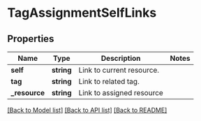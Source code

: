 # TagAssignmentSelfLinks

## Properties
Name | Type | Description | Notes
------------ | ------------- | ------------- | -------------
**self** | **string** | Link to current resource. | 
**tag** | **string** | Link to related tag. | 
**_resource** | **string** | Link to assigned resource | 

[[Back to Model list]](../../README.md#documentation-for-models) [[Back to API list]](../../README.md#documentation-for-api-endpoints) [[Back to README]](../../README.md)

